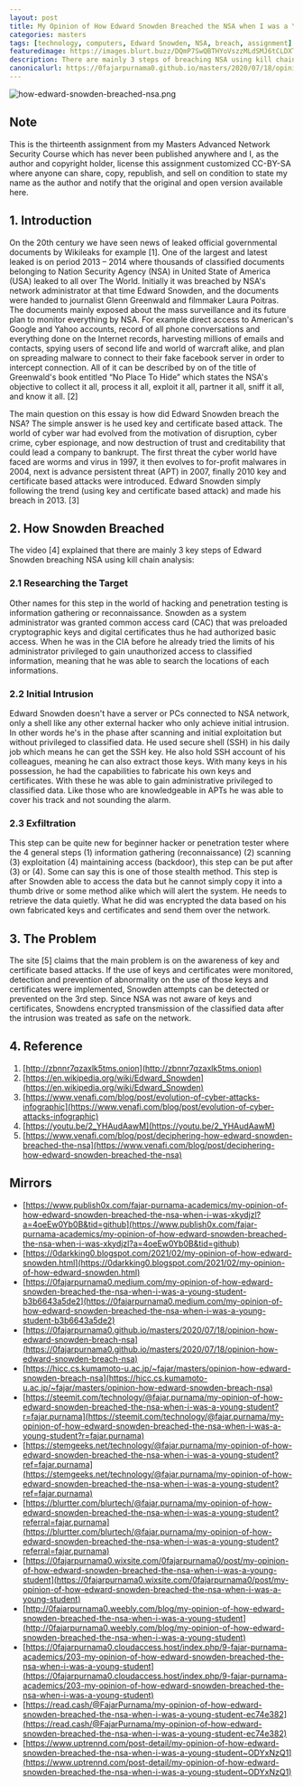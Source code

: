 ```yaml
---
layout: post
title: My Opinion of How Edward Snowden Breached the NSA when I was a Young Student
categories: masters
tags: [technology, computers, Edward Snowden, NSA, breach, assignment]
featuredimage: https://images.blurt.buzz/DQmP7SwQBTHYoVszzMLdSMJ6tCLDXTuLcczCNnhHy6oFZjJ/how-edward-snowden-breached-nsa.png
description: There are mainly 3 steps of breaching NSA using kill chain analysis which are researching the target, initial intrusion, and exfiltration.
canonicalurl: https://0fajarpurnama0.github.io/masters/2020/07/18/opinion-how-edward-snowden-breach-nsa
---
```

![how-edward-snowden-breached-nsa.png](https://images.blurt.buzz/DQmP7SwQBTHYoVszzMLdSMJ6tCLDXTuLcczCNnhHy6oFZjJ/how-edward-snowden-breached-nsa.png)

## Note

This is the thirteenth assignment from my Masters Advanced Network Security Course which has never been published anywhere and I, as the author and copyright holder, license this assignment customized CC-BY-SA where anyone can share, copy, republish, and sell on condition to state my name as the author and notify that the original and open version available here.

## 1\. Introduction

On the 20th century we have seen news of leaked official governmental documents by Wikileaks for example [1]. One of the largest and latest leaked is on period 2013 – 2014 where thousands of classified documents belonging to Nation Security Agency (NSA) in United State of America (USA) leaked to all over The World. Initially it was breached by NSA's network administrator at that time Edward Snowden, and the documents were handed to journalist Glenn Greenwald and filmmaker Laura Poitras. The documents mainly exposed about the mass surveillance and its future plan to monitor everything by NSA. For example direct access to American's Google and Yahoo accounts, record of all phone conversations and everything done on the Internet records, harvesting millions of emails and contacts, spying users of second life and world of warcraft alike, and plan on spreading malware to connect to their fake facebook server in order to intercept connection. All of it can be described by on of the title of Greenwald's book entitled “No Place To Hide” which states the NSA's objective to collect it all, process it all, exploit it all, partner it all, sniff it all, and know it all. [2]

The main question on this essay is how did Edward Snowden breach the NSA? The simple answer is he used key and certificate based attack. The world of cyber war had evolved from the motivation of disruption, cyber crime, cyber espionage, and now destruction of trust and creditability that could lead a company to bankrupt. The first threat the cyber world have faced are worms and virus in 1997, it then evolves to for-profit malwares in 2004, next is advance persistent threat (APT) in 2007, finally 2010 key and certificate based attacks were introduced. Edward Snowden simply following the trend (using key and certificate based attack) and made his breach in 2013\. [3]

## 2\. How Snowden Breached

The video [4] explained that there are mainly 3 key steps of Edward Snowden breaching NSA using kill chain analysis:

### 2.1 Researching the Target

Other names for this step in the world of hacking and penetration testing is information gathering or reconnaissance. Snowden as a system administrator was granted common access card (CAC) that was preloaded cryptographic keys and digital certificates thus he had authorized basic access. When he was in the CIA before he already tried the limits of his administrator privileged to gain unauthorized access to classified information, meaning that he was able to search the locations of each informations.

### 2.2 Initial Intrusion

Edward Snowden doesn't have a server or PCs connected to NSA network, only a shell like any other external hacker who only achieve initial intrusion. In other words he's in the phase after scanning and initial exploitation but without privileged to classified data. He used secure shell (SSH) in his daily job which means he can get the SSH key. He also hold SSH account of his colleagues, meaning he can also extract those keys. With many keys in his possession, he had the capabilities to fabricate his own keys and certificates. With these he was able to gain administrative privileged to classified data. Like those who are knowledgeable in APTs he was able to cover his track and not sounding the alarm.

### 2.3 Exfiltration

This step can be quite new for beginner hacker or penetration tester where the 4 general steps (1) information gathering (reconnaissance) (2) scanning (3) exploitation (4) maintaining access (backdoor), this step can be put after (3) or (4). Some can say this is one of those stealth method. This step is after Snowden able to access the data but he cannot simply copy it into a thumb drive or some method alike which will alert the system. He needs to retrieve the data quietly. What he did was encrypted the data based on his own fabricated keys and certificates and send them over the network.

## 3\. The Problem

The site [5] claims that the main problem is on the awareness of key and certificate based attacks. If the use of keys and certificates were monitored, detection and prevention of abnormality on the use of those keys and certificates were implemented, Snowden attempts can be detected or prevented on the 3rd step. Since NSA was not aware of keys and certificates, Snowdens encrypted transmission of the classified data after the intrusion was treated as safe on the network.

## 4\. Reference

1.  [http://zbnnr7qzaxlk5tms.onion](http://zbnnr7qzaxlk5tms.onion)
2.  [https://en.wikipedia.org/wiki/Edward_Snowden](https://en.wikipedia.org/wiki/Edward_Snowden)
3.  [https://www.venafi.com/blog/post/evolution-of-cyber-attacks-infographic](https://www.venafi.com/blog/post/evolution-of-cyber-attacks-infographic)
4.  [https://youtu.be/2_YHAudAawM](https://youtu.be/2_YHAudAawM)
5.  [https://www.venafi.com/blog/post/deciphering-how-edward-snowden-breached-the-nsa](https://www.venafi.com/blog/post/deciphering-how-edward-snowden-breached-the-nsa)

## Mirrors

*   [https://www.publish0x.com/fajar-purnama-academics/my-opinion-of-how-edward-snowden-breached-the-nsa-when-i-was-xkydjzl?a=4oeEw0Yb0B&tid=github](https://www.publish0x.com/fajar-purnama-academics/my-opinion-of-how-edward-snowden-breached-the-nsa-when-i-was-xkydjzl?a=4oeEw0Yb0B&tid=github)
*   [https://0darkking0.blogspot.com/2021/02/my-opinion-of-how-edward-snowden.html](https://0darkking0.blogspot.com/2021/02/my-opinion-of-how-edward-snowden.html)
*   [https://0fajarpurnama0.medium.com/my-opinion-of-how-edward-snowden-breached-the-nsa-when-i-was-a-young-student-b3b6643a5de2](https://0fajarpurnama0.medium.com/my-opinion-of-how-edward-snowden-breached-the-nsa-when-i-was-a-young-student-b3b6643a5de2)
*   [https://0fajarpurnama0.github.io/masters/2020/07/18/opinion-how-edward-snowden-breach-nsa](https://0fajarpurnama0.github.io/masters/2020/07/18/opinion-how-edward-snowden-breach-nsa)
*   [https://hicc.cs.kumamoto-u.ac.jp/~fajar/masters/opinion-how-edward-snowden-breach-nsa](https://hicc.cs.kumamoto-u.ac.jp/~fajar/masters/opinion-how-edward-snowden-breach-nsa)
*   [https://steemit.com/technology/@fajar.purnama/my-opinion-of-how-edward-snowden-breached-the-nsa-when-i-was-a-young-student?r=fajar.purnama](https://steemit.com/technology/@fajar.purnama/my-opinion-of-how-edward-snowden-breached-the-nsa-when-i-was-a-young-student?r=fajar.purnama)
*   [https://stemgeeks.net/technology/@fajar.purnama/my-opinion-of-how-edward-snowden-breached-the-nsa-when-i-was-a-young-student?ref=fajar.purnama](https://stemgeeks.net/technology/@fajar.purnama/my-opinion-of-how-edward-snowden-breached-the-nsa-when-i-was-a-young-student?ref=fajar.purnama)
*   [https://blurtter.com/blurtech/@fajar.purnama/my-opinion-of-how-edward-snowden-breached-the-nsa-when-i-was-a-young-student?referral=fajar.purnama](https://blurtter.com/blurtech/@fajar.purnama/my-opinion-of-how-edward-snowden-breached-the-nsa-when-i-was-a-young-student?referral=fajar.purnama)
*   [https://0fajarpurnama0.wixsite.com/0fajarpurnama0/post/my-opinion-of-how-edward-snowden-breached-the-nsa-when-i-was-a-young-student](https://0fajarpurnama0.wixsite.com/0fajarpurnama0/post/my-opinion-of-how-edward-snowden-breached-the-nsa-when-i-was-a-young-student)
*   [http://0fajarpurnama0.weebly.com/blog/my-opinion-of-how-edward-snowden-breached-the-nsa-when-i-was-a-young-student](http://0fajarpurnama0.weebly.com/blog/my-opinion-of-how-edward-snowden-breached-the-nsa-when-i-was-a-young-student)
*   [https://0fajarpurnama0.cloudaccess.host/index.php/9-fajar-purnama-academics/203-my-opinion-of-how-edward-snowden-breached-the-nsa-when-i-was-a-young-student](https://0fajarpurnama0.cloudaccess.host/index.php/9-fajar-purnama-academics/203-my-opinion-of-how-edward-snowden-breached-the-nsa-when-i-was-a-young-student)
*   [https://read.cash/@FajarPurnama/my-opinion-of-how-edward-snowden-breached-the-nsa-when-i-was-a-young-student-ec74e382](https://read.cash/@FajarPurnama/my-opinion-of-how-edward-snowden-breached-the-nsa-when-i-was-a-young-student-ec74e382)
*   [https://www.uptrennd.com/post-detail/my-opinion-of-how-edward-snowden-breached-the-nsa-when-i-was-a-young-student~ODYxNzQ1](https://www.uptrennd.com/post-detail/my-opinion-of-how-edward-snowden-breached-the-nsa-when-i-was-a-young-student~ODYxNzQ1)